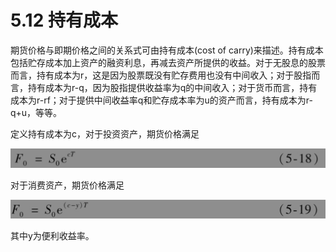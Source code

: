 # 5.12 持有成本

期货价格与即期价格之间的关系式可由持有成本(cost of carry)来描述。持有成本包括贮存成本加上资产的融资利息，再减去资产所提供的收益。对于无股息的股票而言，持有成本为r，这是因为股票既没有贮存费用也没有中间收入；对于股指而言，持有成本为r-q，因为股指提供收益率为q的中间收入；对于货币而言，持有成本为r-rf；对于提供中间收益率q和贮存成本率为u的资产而言，持有成本为r-q+u，等等。

定义持有成本为c，对于投资资产，期货价格满足

![](images/2024-02-22-16-23-09.png)

对于消费资产，期货价格满足

![](images/2024-02-22-16-23-59.png)

其中y为便利收益率。



